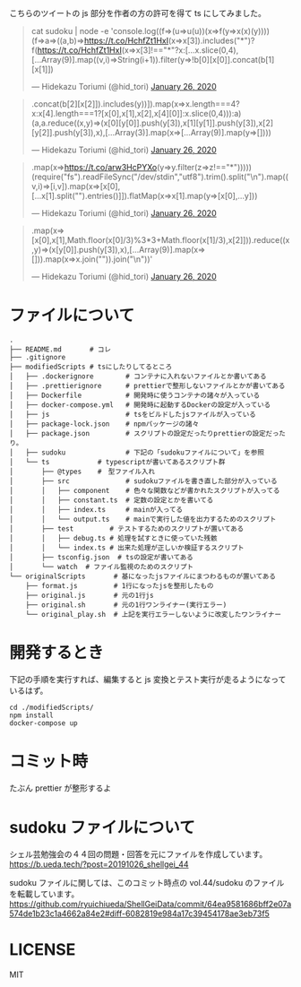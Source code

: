 こちらのツイートの js 部分を作者の方の許可を得て ts にしてみました。

<blockquote class="twitter-tweet"><p lang="und" dir="ltr">cat sudoku | node -e &#39;console.log((f=&gt;(u=&gt;u(u))(x=&gt;f(y=&gt;x(x)(y))))(f=&gt;a=&gt;((a,b)=&gt;<a href="https://t.co/HchfZt1HxI">https://t.co/HchfZt1HxI</a>(x=&gt;x[3]).includes(&quot;*&quot;)?f(<a href="https://t.co/HchfZt1HxI">https://t.co/HchfZt1HxI</a>(x=&gt;x[3]!==&quot;*&quot;?x:[...x.slice(0,4),[...Array(9)].map((v,i)=&gt;String(i+1)).filter(y=&gt;!b[0][x[0]].concat(b[1][x[1]])</p>&mdash; Hidekazu Toriumi (@hid_tori) <a href="https://twitter.com/hid_tori/status/1221415626465349635?ref_src=twsrc%5Etfw">January 26, 2020</a></blockquote> <script async src="https://platform.twitter.com/widgets.js" charset="utf-8"></script>
<blockquote class="twitter-tweet"><p lang="es" dir="ltr">.concat(b[2][x[2]]).includes(y))]).map(x=&gt;x.length===4?x:x[4].length===1?[x[0],x[1],x[2],x[4][0]]:x.slice(0,4))):a)(a,a.reduce((x,y)=&gt;(x[0][y[0]].push(y[3]),x[1][y[1]].push(y[3]),x[2][y[2]].push(y[3]),x),[...Array(3)].map(x=&gt;[...Array(9)].map(y=&gt;[])))</p>&mdash; Hidekazu Toriumi (@hid_tori) <a href="https://twitter.com/hid_tori/status/1221415683289780225?ref_src=twsrc%5Etfw">January 26, 2020</a></blockquote> <script async src="https://platform.twitter.com/widgets.js" charset="utf-8"></script>
<blockquote class="twitter-tweet"><p lang="en" dir="ltr">.map(x=&gt;<a href="https://t.co/arw3HcPYXo">https://t.co/arw3HcPYXo</a>(y=&gt;y.filter(z=&gt;z!==&quot;*&quot;)))))(require(&quot;fs&quot;).readFileSync(&quot;/dev/stdin&quot;,&quot;utf8&quot;).trim().split(&quot;\n&quot;).map((v,i)=&gt;[i,v]).map(x=&gt;[x[0],[...x[1].split(&quot;&quot;).entries()]]).flatMap(x=&gt;x[1].map(y=&gt;[x[0],...y]))</p>&mdash; Hidekazu Toriumi (@hid_tori) <a href="https://twitter.com/hid_tori/status/1221415737375412224?ref_src=twsrc%5Etfw">January 26, 2020</a></blockquote> <script async src="https://platform.twitter.com/widgets.js" charset="utf-8"></script>
<blockquote class="twitter-tweet"><p lang="en" dir="ltr">.map(x=&gt;[x[0],x[1],Math.floor(x[0]/3)%3*3+Math.floor(x[1]/3),x[2]])).reduce((x,y)=&gt;(x[y[0]].push(y[3]),x),[...Array(9)].map(x=&gt;[])).map(x=&gt;x.join(&quot;&quot;)).join(&quot;\n&quot;))&#39;</p>&mdash; Hidekazu Toriumi (@hid_tori) <a href="https://twitter.com/hid_tori/status/1221415770795728898?ref_src=twsrc%5Etfw">January 26, 2020</a></blockquote> <script async src="https://platform.twitter.com/widgets.js" charset="utf-8"></script>

# ファイルについて

```shell
.
├── README.md       # コレ
├── .gitignore
├── modifiedScripts # tsにしたりしてるところ
│   ├── .dockerignore        # コンテナに入れないファイルとか書いてある
│   ├── .prettierignore      # prettierで整形しないファイルとかが書いてある
│   ├── Dockerfile           # 開発時に使うコンテナの諸々が入っている
│   ├── docker-compose.yml   # 開発時に起動するDockerの設定が入っている
│   ├── js                   # tsをビルドしたjsファイルが入っている
│   ├── package-lock.json    # npmパッケージの諸々
│   ├── package.json         # スクリプトの設定だったりprettierの設定だったり。
│   ├── sudoku               # 下記の「sudokuファイルについて」を参照
│   └── ts            # typescriptが書いてあるスクリプト群
│       ├── @types    #　型ファイル入れ
│       ├── src              # sudokuファイルを書き直した部分が入っている
│       │   ├── component    # 色々な関数などが書かれたスクリプトが入ってる
│       │   ├── constant.ts  # 定数の設定とかを書いてる
│       │   ├── index.ts     # mainが入ってる
│       │   └── output.ts    # mainで実行した値を出力するためのスクリプト
│       ├── test         # テストするためのスクリプトが置いてある
│       │   ├── debug.ts # 処理を試すときに使っていた残骸
│       │   └── index.ts # 出来た処理が正しいか検証するスクリプト
│       ├── tsconfig.json  # tsの設定が書いてある
│       └── watch  # ファイル監視のためのスクリプト
└── originalScripts       # 基になったjsファイルにまつわるものが置いてある
    ├── format.js         # 1行になったjsを整形したもの
    ├── original.js       # 元の1行js
    ├── original.sh       # 元の1行ワンライナー(実行エラー)
    └── original_play.sh  # 上記を実行エラーしないように改変したワンライナー
```

# 開発するとき

下記の手順を実行すれば、編集すると js 変換とテスト実行が走るようになっているはず。

```
cd ./modifiedScripts/
npm install
docker-compose up
```

# コミット時

たぶん prettier が整形するよ

# sudoku ファイルについて

シェル芸勉強会の４４回の問題・回答を元にファイルを作成しています。
https://b.ueda.tech/?post=20191026_shellgei_44

sudoku ファイルに関しては、このコミット時点の vol.44/sudoku のファイルを転載しています。
https://github.com/ryuichiueda/ShellGeiData/commit/64ea9581686bff2e07a574de1b23c1a4662a84e2#diff-6082819e984a17c39454178ae3eb73f5

# LICENSE

MIT
